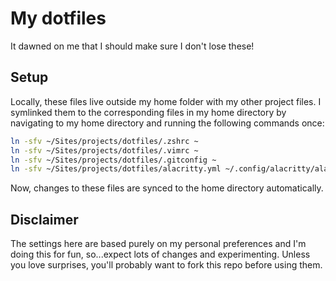 # My dotfiles

It dawned on me that I should make sure I don't lose these!

## Setup

Locally, these files live outside my home folder with my other project files. I symlinked them to the corresponding files in my home directory by navigating to my home directory and running the following commands once:

```sh
ln -sfv ~/Sites/projects/dotfiles/.zshrc ~
ln -sfv ~/Sites/projects/dotfiles/.vimrc ~
ln -sfv ~/Sites/projects/dotfiles/.gitconfig ~
ln -sfv ~/Sites/projects/dotfiles/alacritty.yml ~/.config/alacritty/alacritty.yml
```

Now, changes to these files are synced to the home directory automatically.

## Disclaimer

The settings here are based purely on my personal preferences and I'm doing this for fun, so...expect lots of changes and experimenting. Unless you love surprises, you'll probably want to fork this repo before using them.
